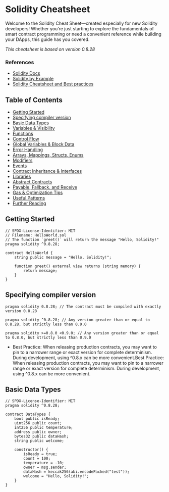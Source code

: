 # Solidity Cheatsheet

Welcome to the Solidity Cheat Sheet—created especially for new Solidity developers! Whether you’re just starting to explore the fundamentals of smart contract programming or need a convenient reference while building your DApps, this guide has you covered.

_This cheatsheet is based on version 0.8.28_

### References

-   [Solidity Docs](https://docs.soliditylang.org/en/latest/)
-   [Solidity by Example](https://solidity-by-example.org/)
-   [Solidity Cheatsheet and Best practices](https://github.com/manojpramesh/solidity-cheatsheet/)

## Table of Contents

-   [Getting Started](#getting-started)
-   [Specifying compiler version](#specifying-compiler-version)
-   [Basic Data Types](#basic-data-types)
-   [Variables & Visibility](#variables-and-visibility)
-   [Functions](#functions)
-   [Control Flow](#control-flow)
-   [Global Variables & Block Data](#global-variables-and-block-data)
-   [Error Handling](#error-handling)
-   [Arrays, Mappings, Structs, Enums](#arrays-mappings-structs-enums)
-   [Modifiers](#modifiers)
-   [Events](#events)
-   [Contract Inheritance & Interfaces](#contract-inheritance-and-interfaces)
-   [Libraries](#libraries)
-   [Abstract Contracts](#abstract-contracts)
-   [Payable, Fallback, and Receive](#payable-fallback-and-receive)
-   [Gas & Optimization Tips](#gas-and-optimization-tips)
-   [Useful Patterns](#useful-patterns)
-   [Further Reading](#further-reading)

## Getting Started

```solidity
// SPDX-License-Identifier: MIT
// Filename: HelloWorld.sol
// The function `greet()` will return the message "Hello, Solidity!"
pragma solidity ^0.8.28;

contract HelloWorld {
    string public message = "Hello, Solidity!";

    function greet() external view returns (string memory) {
        return message;
    }
}
```

## Specifying compiler version

```solidity
pragma solidity 0.8.28; // The contract must be compiled with exactly version 0.8.28

pragma solidity ^0.8.28; // Any version greater than or equal to 0.8.28, but strictly less than 0.9.0

pragma solidity >=0.8.0 <0.9.0; // Any version greater than or equal to 0.8.0, but strictly less than 0.9.0
```

-   Best Practice: When releasing production contracts, you may want to pin to a narrower range or exact version for complete determinism. During development, using ^0.8.x can be more convenient.Best Practice: When releasing production contracts, you may want to pin to a narrower range or exact version for complete determinism. During development, using ^0.8.x can be more convenient.

## Basic Data Types

```solidity
// SPDX-License-Identifier: MIT
pragma solidity ^0.8.28;

contract DataTypes {
    bool public isReady;
    uint256 public count;
    int256 public temperature;
    address public owner;
    bytes32 public dataHash;
    string public welcome;

    constructor() {
        isReady = true;
        count = 100;
        temperature = -10;
        owner = msg.sender;
        dataHash = keccak256(abi.encodePacked("test"));
        welcome = "Hello, Solidity!";
    }
}
```
